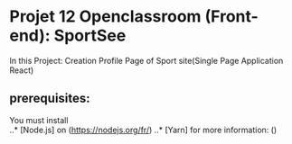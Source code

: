 # Projet 12 Openclassroom (Front-end): SportSee
In this Project: Creation Profile Page of Sport site(Single Page Application React)
## prerequisites:
You must install  
..* [Node.js] on (https://nodejs.org/fr/)
..* [Yarn] for more information: ()
